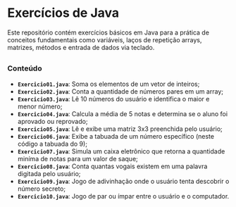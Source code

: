 # Exercícios de Java

Este repositório contém exercícios básicos em Java para a prática de conceitos fundamentais como variáveis, laços de repetição arrays, matrizes, métodos e entrada de dados via teclado.

##

### Conteúdo
- **`Exercicio01.java`**: Soma os elementos de um vetor de inteiros;
- **`Exercicio02.java`**: Conta a quantidade de números pares em um array;
- **`Exercicio03.java`**: Lê 10 números do usuário e identifica o maior e menor número;
- **`Exercicio04.java`**: Calcula a média de 5 notas e determina se o aluno foi aprovado ou reprovado;
- **`Exercicio05.java`**: Lê e exibe uma matriz 3x3 preenchida pelo usuário;
- **`Exercicio06.java`**: Exibe a tabuada de um número específico (neste código a tabuada do 9);
- **`Exercicio07.java`**: Simula um caixa eletrônico que retorna a quantidade miníma de notas para um valor de saque;
- **`Exercicio08.java`**: Conta quantas vogais existem em uma palavra digitada pelo usuário;
- **`Exercicio09.java`**: Jogo de adivinhação onde o usuário tenta descobrir o número secreto;
- **`Exercicio10.java`**: Jogo de par ou ímpar entre o usuário e o computador.

